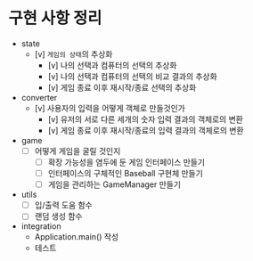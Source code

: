 # 구현 사항 정리

- state
  - [v] `게임의 상태`의 추상화 
    - [v] 나의 선택과 컴퓨터의 선택의 추상화
    - [v] 나의 선택과 컴퓨터의 선택의 비교 결과의 추상화
    - [v] 게임 종료 이후 재시작/종료 선택의 추상화
- converter
  - [v] 사용자의 입력을 어떻게 객체로 만들것인가
    - [v] 유저의 서로 다른 세개의 숫자 입력 결과의 객체로의 변환 
    - [v] 게임 종료 이후 재시작/종료의 입력 결과의 객체로의 변환
- game
  - [ ] 어떻게 게임을 굴릴 것인지
    - [ ] 확장 가능성을 염두에 둔 게임 인터페이스 만들기
    - [ ] 인터페이스의 구체적인 Baseball 구현체 만들기
    - [ ] 게임을 관리하는 GameManager 만들기  
- utils
    - [ ] 입/출력 도움 함수
    - [ ] 랜덤 생성 함수
- integration 
  - Application.main() 작성
  - 테스트 